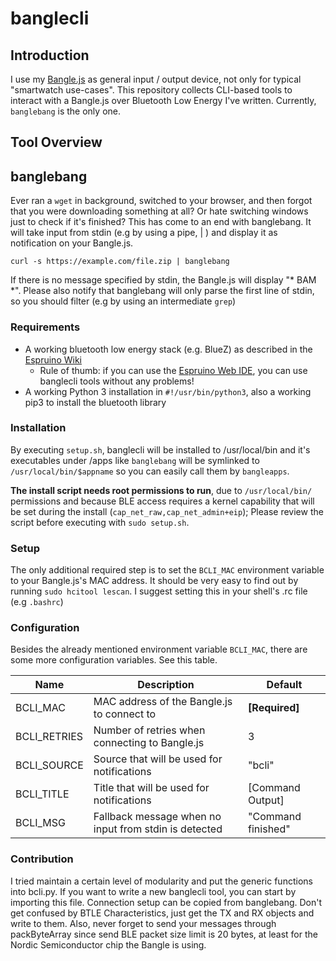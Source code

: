 # banglecli

## Introduction

I use my [Bangle.js](https://banglejs.com/) as general input / output device, not only for typical "smartwatch use-cases". This repository collects CLI-based tools to interact with a Bangle.js over Bluetooth Low Energy I've written. Currently, `banglebang` is the only one.

## Tool Overview

## banglebang

Ever ran a `wget` in background, switched to your browser, and then forgot that you were downloading something at all? Or hate switching windows just to check if it's finished? This has come to an end with banglebang. It will take input from stdin (e.g by using a pipe, | ) and display it as notification on your Bangle.js. 

`curl -s https://example.com/file.zip | banglebang`

If there is no message specified by stdin, the Bangle.js will display "* BAM *". Please also notify that banglebang will only parse the first line of stdin, so you should filter (e.g by using an intermediate `grep`)

### Requirements

- A working bluetooth low energy stack (e.g. BlueZ) as described in the [Espruino Wiki](https://www.espruino.com/Quick+Start+BLE) 
    - Rule of thumb: if you can use the [Espruino Web IDE](https://www.espruino.com/ide/), you can use banglecli tools without any problems!
- A working Python 3 installation in `#!/usr/bin/python3`, also a working pip3 to install the bluetooth library

### Installation

By executing `setup.sh`, banglecli will be installed to /usr/local/bin and it's executables under /apps like `banglebang` will be symlinked to `/usr/local/bin/$appname` so you can easily call them by `bangleapps`. 

**The install script needs root permissions to run**, due to  `/usr/local/bin/` permissions and because BLE access requires a kernel capability that will be set during the install (`cap_net_raw,cap_net_admin+eip`); Please review the script before executing with `sudo setup.sh`.

### Setup

The only additional required step is to set the `BCLI_MAC` environment variable to your Bangle.js's MAC address. It should be very easy to find out by running `sudo hcitool lescan`. I suggest setting this in your shell's .rc file (e.g `.bashrc`)

### Configuration

Besides the already mentioned environment variable `BCLI_MAC`, there are some more configuration variables. See this table.

| Name         | Description                                           | Default            |
|--------------|-------------------------------------------------------|--------------------|
| BCLI_MAC     | MAC address of the Bangle.js to connect to            | **[Required]**     |
| BCLI_RETRIES | Number of retries when connecting to Bangle.js        | 3                  |
| BCLI_SOURCE  | Source that will be used for notifications            | "bcli"             |
| BCLI_TITLE   | Title that will be used for notifications             | [Command Output]   |
| BCLI_MSG     | Fallback message when no input from stdin is detected | "Command finished" |

### Contribution

I tried maintain a certain level of modularity and put the generic functions into bcli.py. If you want to write a new banglecli tool, you can start by importing this file. Connection setup can be copied from banglebang. Don't get confused by BTLE Characteristics, just get the TX and RX objects and write to them. Also, never forget to send your messages through packByteArray since send BLE packet size limit is 20 bytes, at least for the Nordic Semiconductor chip the Bangle is using.

